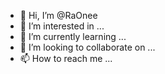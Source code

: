 - 👋 Hi, I’m @RaOnee
- 👀 I’m interested in ...
- 🌱 I’m currently learning ...
- 💞️ I’m looking to collaborate on ...
- 📫 How to reach me ...

<!---
RaOnee/RaOnee is a ✨ special ✨ repository because its `README.md` (this file) appears on your GitHub profile.
You can click the Preview link to take a look at your changes.
--->

